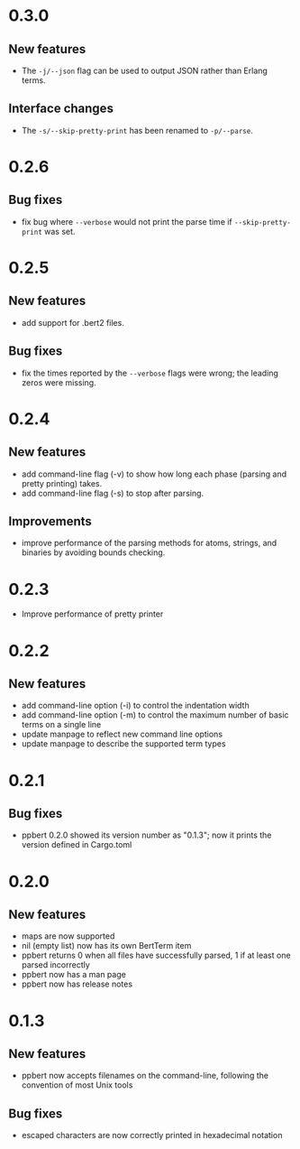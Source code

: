 # 0.3.0

## New features

- The `-j/--json` flag can be used to output JSON rather than Erlang terms.

## Interface changes

- The `-s/--skip-pretty-print` has been renamed to `-p/--parse`.


# 0.2.6

## Bug fixes

- fix bug where `--verbose` would not print the parse time if
  `--skip-pretty-print` was set.


# 0.2.5

## New features

- add support for .bert2 files.

## Bug fixes

- fix the times reported by the `--verbose` flags were wrong; the
  leading zeros were missing.


# 0.2.4

## New features

- add command-line flag (-v) to show how long each phase
  (parsing and pretty printing) takes.
- add command-line flag (-s) to stop after parsing.

## Improvements

- improve performance of the parsing methods for atoms,
  strings, and binaries by avoiding bounds checking.


# 0.2.3

- Improve performance of pretty printer


# 0.2.2

## New features

- add command-line option (-i) to control the indentation width
- add command-line option (-m) to control the maximum number of
  basic terms on a single line
- update manpage to reflect new command line options
- update manpage to describe the supported term types


# 0.2.1

## Bug fixes

- ppbert 0.2.0 showed its version number as "0.1.3"; now it prints the
  version defined in Cargo.toml


# 0.2.0

## New features

- maps are now supported
- nil (empty list) now has its own BertTerm item
- ppbert returns 0 when all files have successfully parsed, 1 if at
  least one parsed incorrectly
- ppbert now has a man page
- ppbert now has release notes


# 0.1.3

## New features

- ppbert now accepts filenames on the command-line, following the
  convention of most Unix tools

## Bug fixes

- escaped characters are now correctly printed in hexadecimal notation
